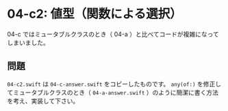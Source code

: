 # 04-c2: 値型（関数による選択）

04-c ではミュータブルクラスのとき（ 04-a ）と比べてコードが複雑になってしまいました。

## 問題

`04-c2.swift` は `04-c-answer.swift` をコピーしたものです。 `any(of:)` を修正してミュータブルクラスのとき（ `04-a-answer.swift` ）のように簡潔に書く方法を考え、実装して下さい。
